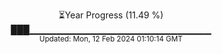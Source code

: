 <p align="center">
⏳Year Progress (11.49 %) <br>
███▁▁▁▁▁▁▁▁▁▁▁▁▁▁▁▁▁▁▁▁▁▁▁▁▁▁▁ <br>
<sub>Updated: Mon, 12 Feb 2024 01:10:14 GMT</sub>
</p>

